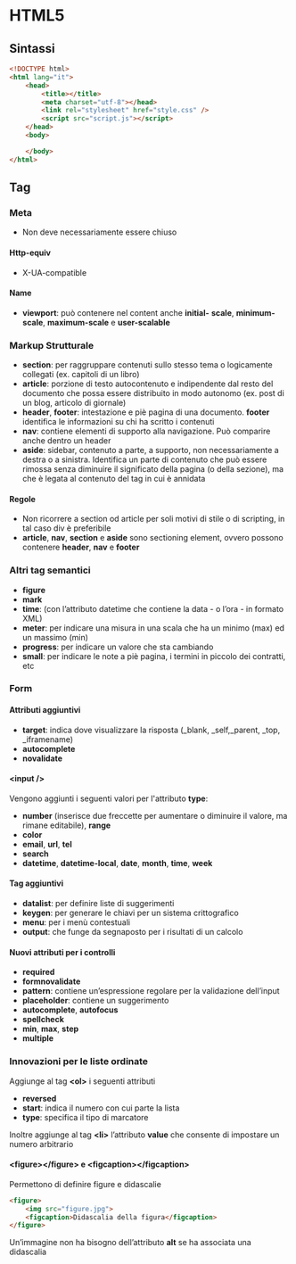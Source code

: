 # HTML5

## Sintassi

```html
<!DOCTYPE html>
<html lang="it">
    <head>
        <title></title>
        <meta charset="utf-8"></head>
    	<link rel="stylesheet" href="style.css" />
    	<script src="script.js"></script>
    </head>
    <body>

    </body>
</html>
```

## Tag

### Meta

-   Non deve necessariamente essere chiuso

#### Http-equiv

-   X-UA-compatible

#### Name

-   **viewport**:  può contenere nel content anche **initial-**
    **scale**, **minimum-scale**, **maximum-scale** e **user-scalable**

### Markup Strutturale

-   **section**: per raggruppare contenuti sullo stesso tema o logicamente collegati (ex. capitoli di un libro)
-   **article**: porzione di testo autocontenuto e indipendente dal resto del documento che possa essere distribuito in modo autonomo (ex. post di un blog, articolo di giornale)
-   **header**, **footer**: intestazione e piè pagina di una documento. **footer** identifica le informazioni su chi ha scritto i contenuti
-   **nav**: contiene elementi di supporto alla navigazione. Può comparire anche dentro un header
-   **aside**: sidebar, contenuto a parte, a supporto, non necessariamente a destra o a sinistra. Identifica un parte di contenuto che può essere rimossa senza diminuire il significato della pagina (o della sezione), ma che è legata al contenuto del tag in cui è annidata

#### Regole

-   Non ricorrere a section od article per soli motivi di stile o di scripting, in tal caso div è preferibile
-   **article**, **nav**, **section** e **aside** sono sectioning element, ovvero
    possono contenere **header**, **nav** e **footer**

### Altri tag semantici

-   **figure**
-   **mark**
-   **time**: (con l’attributo datetime che contiene la data - o
    l’ora - in formato XML)
-   **meter**: per indicare una misura in una scala che ha un
    minimo (max) ed un massimo (min)
-   **progress**: per indicare un valore che sta cambiando
-   **small**: per indicare le note a piè pagina, i termini in
    piccolo dei contratti, etc

### Form

#### Attributi aggiuntivi

-   **target**: indica dove visualizzare la risposta (_blank, _self,_parent, _top, _iframename)
-   **autocomplete**
-   **novalidate**

#### \<input />

Vengono aggiunti i seguenti valori per l'attributo **type**:

-   **number** (inserisce due freccette per aumentare o
    diminuire il valore, ma rimane editabile), **range**
-   **color**
-   **email**, **url**, **tel**
-   **search**
-   **datetime**, **datetime-local**, **date**, **month**, **time**, **week**

#### Tag aggiuntivi

-   **datalist**: per definire liste di suggerimenti
-   **keygen**: per generare le chiavi per un sistema crittografico
-   **menu**: per i menù contestuali
-   **output**: che funge da segnaposto per i risultati di un
    calcolo

#### Nuovi attributi per i controlli

- **required**
- **formnovalidate**
- **pattern**: contiene un’espressione regolare per la validazione dell’input
- **placeholder**: contiene un suggerimento
- **autocomplete**, **autofocus**
- **spellcheck**
- **min**, **max**, **step**
- **multiple**

### Innovazioni per le liste ordinate

Aggiunge al tag **\<ol>** i seguenti attributi

-   **reversed**
-   **start**: indica il numero con cui parte la lista
-   **type**: specifica il tipo di marcatore

Inoltre aggiunge al tag **\<li>** l’attributo **value** che consente di
impostare un numero arbitrario

#### \<figure>\</figure> e \<figcaption>\</figcaption>

Permettono di definire figure e didascalie

```html
<figure>
    <img src="figure.jpg">
    <figcaption>Didascalia della figura</figcaption>
</figure>
```

Un’immagine non ha bisogno dell’attributo **alt** se ha associata una didascalia